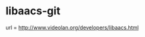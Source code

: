 libaacs-git
========================================

url = http://www.videolan.org/developers/libaacs.html
